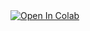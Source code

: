 <a target="_blank" href="https://colab.research.google.com/github/SlavyanDesu/sd-webui-colab">
  <img src="https://colab.research.google.com/assets/colab-badge.svg" alt="Open In Colab"/>
</a>
